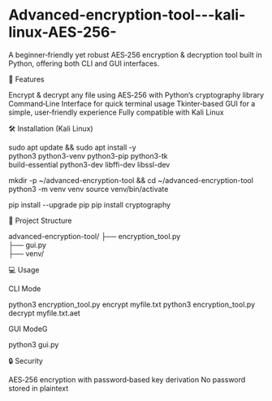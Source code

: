 # Advanced-encryption-tool---kali-linux-AES-256-
A beginner‑friendly yet robust AES‑256 encryption & decryption tool built in Python, offering both CLI and GUI interfaces.

📌 Features

Encrypt & decrypt any file using AES‑256 with Python’s cryptography library
Command‑Line Interface for quick terminal usage
Tkinter‑based GUI for a simple, user‑friendly experience
Fully compatible with Kali Linux

🛠 Installation (Kali Linux)

sudo apt update && sudo apt install -y \
  python3 python3-venv python3-pip python3-tk \
  build-essential python3-dev libffi-dev libssl-dev

mkdir -p ~/advanced-encryption-tool && cd ~/advanced-encryption-tool
python3 -m venv venv
source venv/bin/activate

pip install --upgrade pip
pip install cryptography

📂 Project Structure

advanced-encryption-tool/
├── encryption_tool.py   
├── gui.py               
├── venv/ 

💻 Usage

CLI Mode

python3 encryption_tool.py encrypt myfile.txt
python3 encryption_tool.py decrypt myfile.txt.aet

GUI ModeG

python3 gui.py

🔒 Security

AES‑256 encryption with password‑based key derivation
No password stored in plaintext

